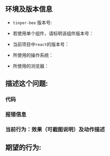 ## 环境及版本信息

- `tinper-bee` 版本号:  
<!-- 请填具体版本号 -->

- 若使用单个组件，请标明该组件版本号：
<!-- 请填具体版本号 -->

- 当前项目中`react`的版本号：
<!-- 请填具体版本号 -->

- 所使用的操作系统：
<!-- Windows/Mac -->

- 所使用的浏览器：
<!-- 浏览器及版本 -->

## 描述这个问题:

### 代码
<!-- 请详细说明问题 -->
<!-- 截图说明 -->

### 报错信息
<!-- 请详细说明问题 -->
<!-- 截图说明 -->

### 当前行为：效果（可截图说明）及动作描述
<!-- 请详细描述当前行为，以便我们复现及定位问题 -->
<!-- 截图说明 -->

## 期望的行为:
<!-- 请详细描述期望达到的行为及效果，以便我们准确理解需求 -->
